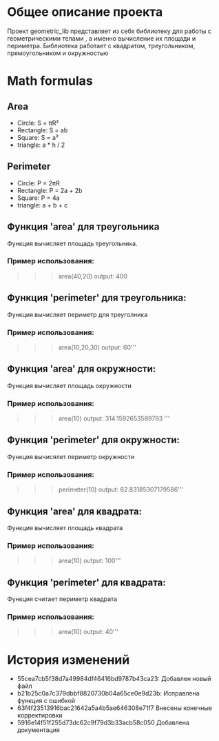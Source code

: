 # Общее описание проекта
Проект geometric_lib представляет из себя библиотеку для работы с геометрическими телами , а именно вычисление их площади и периметра. Библиотека работает с квадратом, треугольником, прямоугольником и окружностью
# Math formulas
## Area
- Circle: S = πR²
- Rectangle: S = ab
- Square: S = a²
- triangle: a * h / 2

## Perimeter
- Circle: P = 2πR
- Rectangle: P = 2a + 2b
- Square: P = 4a
- triangle: a + b + c
## Функция 'area' для треугольника 
Функция вычисляет площадь треугольника.

### Пример использования:

>>>area(40,20)
	output: 400

## Функция 'perimeter' для треугольника:

Функция вычисляет периметр для треуголника

### Пример использования: 

>>>area(10,20,30)
	output: 60'''

## Функция 'area' для окружности:

Функция вычисляет площадь окружности

### Пример использования: 
>>>area(10)
      output: 314.1592653589793 '''

## Функция 'perimeter' для окружности:

Функция вычисялет периметр окружности

### Пример использования: 

>>>perimeter(10)
    output: 62.83185307179586'''

## Функция 'area' для квадрата:

Функция вычисляет площадь квадрата 

### Пример использования: 

>>>area(10)
    output: 100'''

## Функция 'perimeter' для квадрата:

Функция считает периметр квадрата

### Пример использования: 

>>>area(10)
    output: 40'''

# История изменений
- 55cea7cb5f38d7a49984df46416bd9787b43ca23: Добавлен новый файл
- b21b25c0a7c379dbbf8820730b04a65ce0e9d23b: Исправлена функция с ошибкой
- 63f4f23513916bac21642a5a4b5ae646308e71f7  Внесены конечные корректировки 
- 5916e14f51f255d73dc62c9f79d3b33acb58c050  Добавлена документация
